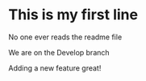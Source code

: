 # This is my first line

No one ever reads the readme file

We are on the Develop branch

Adding a new feature great!
